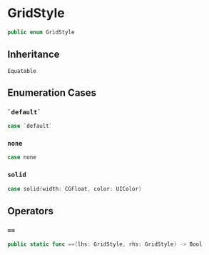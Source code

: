 # GridStyle

``` swift
public enum GridStyle 
```

## Inheritance

`Equatable`

## Enumeration Cases

### `` `default` ``

``` swift
case `default`
```

### `none`

``` swift
case none
```

### `solid`

``` swift
case solid(width: CGFloat, color: UIColor)
```

## Operators

### `==`

``` swift
public static func ==(lhs: GridStyle, rhs: GridStyle) -> Bool 
```
